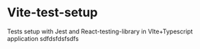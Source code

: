 # Vite-test-setup

Tests setup with Jest and React-testing-library in VIte+Typescript application
sdfdsfdsfsdfs
